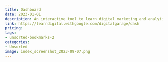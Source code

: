 ```yaml
---
title: Dashboard
date: 2023-01-01
description: An interactive tool to learn digital marketing and analytics.
link: https://learndigital.withgoogle.com/digitalgarage/dash
pricing: 
tags: 
- unsorted-bookmarks-2 
categories: 
- Unsorted 
image: index_screenshot_2023-09-07.png
---
```

